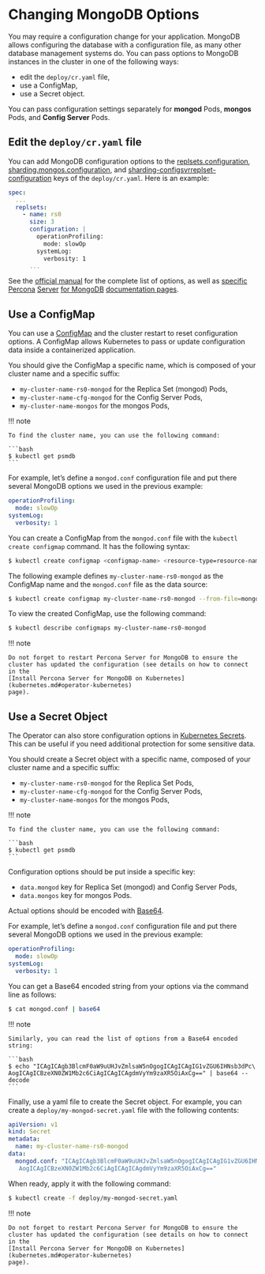 # Changing MongoDB Options

You may require a configuration change for your application. MongoDB allows
configuring the database with a configuration file, as many other database
management systems do. You can pass options to MongoDB instances in the cluster
in one of the following ways:


* edit the `deploy/cr.yaml` file,
* use a ConfigMap,
* use a Secret object.

You can pass configuration settings separately for **mongod** Pods,
**mongos** Pods, and **Config Server** Pods.

## Edit the `deploy/cr.yaml` file

You can add MongoDB configuration options to the
[replsets.configuration](operator.md#replsets-configuration),
[sharding.mongos.configuration](operator.md#sharding-mongos-configuration), and
[sharding-configsvrreplset-configuration](operator.md#sharding-configsvrreplset-configuration)
keys of the `deploy/cr.yaml`. Here is an example:

```yaml
spec:
  ...
  replsets:
    - name: rs0
      size: 3
      configuration: |
        operationProfiling:
          mode: slowOp
        systemLog:
          verbosity: 1
      ...
```

See the [official manual](https://docs.mongodb.com/manual/reference/configuration-options/)
for the complete list of options, as well as
[specific](https://www.percona.com/doc/percona-server-for-mongodb/LATEST/rate-limit.html)
[Percona](https://www.percona.com/doc/percona-server-for-mongodb/LATEST/inmemory.html)
[Server](https://www.percona.com/doc/percona-server-for-mongodb/LATEST/data_at_rest_encryption.html)
[for MongoDB](https://www.percona.com/doc/percona-server-for-mongodb/LATEST/log-redaction.html)
[documentation pages](https://www.percona.com/doc/percona-server-for-mongodb/LATEST/audit-logging.html).

## Use a ConfigMap

You can use a [ConfigMap](https://kubernetes.io/docs/tasks/configure-pod-container/configure-pod-configmap/)
and the cluster restart to reset configuration options. A ConfigMap allows
Kubernetes to pass or update configuration data inside a containerized
application.

You should give the ConfigMap a specific name, which is composed of your cluster
name and a specific suffix:

* `my-cluster-name-rs0-mongod` for the Replica Set (mongod) Pods,
* `my-cluster-name-cfg-mongod` for the Config Server Pods,
* `my-cluster-name-mongos` for the mongos Pods,

!!! note

    To find the cluster name, you can use the following command:

    ```bash
    $ kubectl get psmdb
    ```

For example, let’s define a `mongod.conf` configuration file and put there
several MongoDB options we used in the previous example:

```yaml
operationProfiling:
  mode: slowOp
systemLog:
  verbosity: 1
```

You can create a ConfigMap from the `mongod.conf` file with the
`kubectl create configmap` command. It has the following syntax:

```bash
$ kubectl create configmap <configmap-name> <resource-type=resource-name>
```

The following example defines `my-cluster-name-rs0-mongod` as the ConfigMap name
and the `mongod.conf` file as the data source:

```bash
$ kubectl create configmap my-cluster-name-rs0-mongod --from-file=mongod.conf=mongod.conf
```

To view the created ConfigMap, use the following command:

```bash
$ kubectl describe configmaps my-cluster-name-rs0-mongod
```

!!! note

    Do not forget to restart Percona Server for MongoDB to ensure the
    cluster has updated the configuration (see details on how to connect in the
    [Install Percona Server for MongoDB on Kubernetes](kubernetes.md#operator-kubernetes)
    page).

## Use a Secret Object

The Operator can also store configuration options in [Kubernetes Secrets](https://kubernetes.io/docs/concepts/configuration/secret/).
This can be useful if you need additional protection for some sensitive data.

You should create a Secret object with a specific name, composed of your cluster
name and a specific suffix:

* `my-cluster-name-rs0-mongod` for the Replica Set Pods,
* `my-cluster-name-cfg-mongod` for the Config Server Pods,
* `my-cluster-name-mongos` for the mongos Pods,

!!! note

    To find the cluster name, you can use the following command:

    ```bash
    $ kubectl get psmdb
    ```

Configuration options should be put inside a specific key:

* `data.mongod` key for Replica Set (mongod) and Config Server Pods,
* `data.mongos` key for mongos Pods.

Actual options should be encoded with [Base64](https://en.wikipedia.org/wiki/Base64).

For example, let’s define a `mongod.conf` configuration file and put there
several MongoDB options we used in the previous example:

```yaml
operationProfiling:
  mode: slowOp
systemLog:
  verbosity: 1
```

You can get a Base64 encoded string from your options via the command line as
follows:

```bash
$ cat mongod.conf | base64
```

!!! note

    Similarly, you can read the list of options from a Base64 encoded
    string:

    ```bash
    $ echo "ICAgICAgb3BlcmF0aW9uUHJvZmlsaW5nOgogICAgICAgIG1vZGU6IHNsb3dPc\
    AogICAgICBzeXN0ZW1Mb2c6CiAgICAgICAgdmVyYm9zaXR5OiAxCg==" | base64 --decode
    ```

Finally, use a yaml file to create the Secret object. For example, you can
create a `deploy/my-mongod-secret.yaml` file with the following contents:

```yaml
apiVersion: v1
kind: Secret
metadata:
  name: my-cluster-name-rs0-mongod
data:
  mongod.conf: "ICAgICAgb3BlcmF0aW9uUHJvZmlsaW5nOgogICAgICAgIG1vZGU6IHNsb3dPc\
   AogICAgICBzeXN0ZW1Mb2c6CiAgICAgICAgdmVyYm9zaXR5OiAxCg=="
```

When ready, apply it with the following command:

```bash
$ kubectl create -f deploy/my-mongod-secret.yaml
```

!!! note

    Do not forget to restart Percona Server for MongoDB to ensure the
    cluster has updated the configuration (see details on how to connect in the
    [Install Percona Server for MongoDB on Kubernetes](kubernetes.md#operator-kubernetes)
    page).
